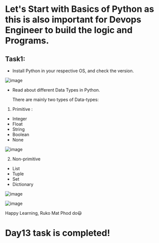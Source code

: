# Let's Start with Basics of Python as this is also important for Devops Engineer to build the logic and Programs.

## Task1:

- Install Python in your respective OS, and check the version.

![image](https://user-images.githubusercontent.com/117350787/231247226-d859f211-ede5-4f5f-a278-bce22264300f.png)

- Read about different Data Types in Python.
 
  There are mainly two types of Data-types:

1. Primitive :
  
  - Integer
  - Float
  - String
  - Boolean
  - None

![image](https://user-images.githubusercontent.com/117350787/231258255-3782f4ff-e3a3-446d-a067-5a90fd861c02.png)

2. Non-primitive
  
  - List
  - Tuple
  - Set
  - Dictionary

![image](https://user-images.githubusercontent.com/117350787/231264424-1d3264f4-ad53-41fe-9362-a07f86bd71b5.png)

![image](https://user-images.githubusercontent.com/117350787/231264490-122faa48-dc7d-41d5-bf64-4a48a4901048.png)

Happy Learning, Ruko Mat Phod do😃

# Day13 task is completed!
